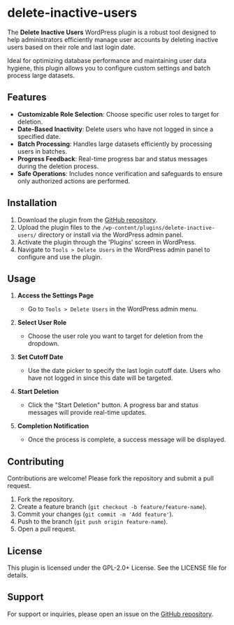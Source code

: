 # delete-inactive-users
The **Delete Inactive Users** WordPress plugin is a robust tool designed to help administrators efficiently manage user accounts by deleting inactive users based on their role and last login date. 

Ideal for optimizing database performance and maintaining user data hygiene, this plugin allows you to configure custom settings and batch process large datasets.

## Features

- **Customizable Role Selection**: Choose specific user roles to target for deletion.
- **Date-Based Inactivity**: Delete users who have not logged in since a specified date.
- **Batch Processing**: Handles large datasets efficiently by processing users in batches.
- **Progress Feedback**: Real-time progress bar and status messages during the deletion process.
- **Safe Operations**: Includes nonce verification and safeguards to ensure only authorized actions are performed.

## Installation

1. Download the plugin from the [GitHub repository](https://github.com/robertdevore/delete-inactive-users/).
2. Upload the plugin files to the `/wp-content/plugins/delete-inactive-users/` directory or install via the WordPress admin panel.
3. Activate the plugin through the 'Plugins' screen in WordPress.
4. Navigate to `Tools > Delete Users` in the WordPress admin panel to configure and use the plugin.
## Usage

1. **Access the Settings Page**
    - Go to `Tools > Delete Users` in the WordPress admin menu.

2. **Select User Role**
    - Choose the user role you want to target for deletion from the dropdown.

3. **Set Cutoff Date**
    - Use the date picker to specify the last login cutoff date. Users who have not logged in since this date will be targeted.

4. **Start Deletion**
    - Click the "Start Deletion" button. A progress bar and status messages will provide real-time updates.

5. **Completion Notification**
    - Once the process is complete, a success message will be displayed.

## Contributing

Contributions are welcome! Please fork the repository and submit a pull request.

1. Fork the repository.
2. Create a feature branch (`git checkout -b feature/feature-name`).
3. Commit your changes (`git commit -m 'Add feature'`).
4. Push to the branch (`git push origin feature-name`).
5. Open a pull request.

## License

This plugin is licensed under the GPL-2.0+ License. See the LICENSE file for details.

## Support

For support or inquiries, please open an issue on the [GitHub repository](https://github.com/robertdevore/delete-inactive-users/issues).
